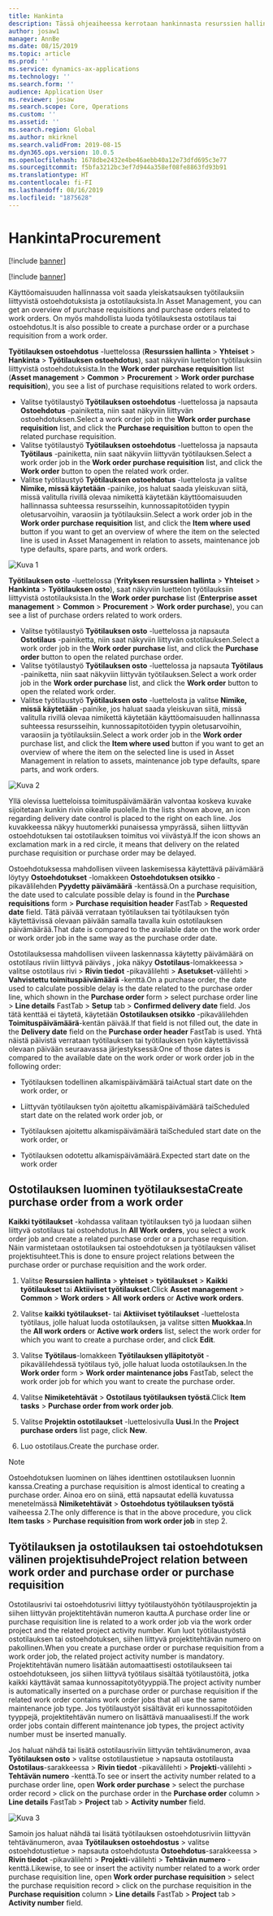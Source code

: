 ```yaml
---
title: Hankinta
description: Tässä ohjeaiheessa kerrotaan hankinnasta resurssien hallinnassa.
author: josaw1
manager: AnnBe
ms.date: 08/15/2019
ms.topic: article
ms.prod: ''
ms.service: dynamics-ax-applications
ms.technology: ''
ms.search.form: ''
audience: Application User
ms.reviewer: josaw
ms.search.scope: Core, Operations
ms.custom: ''
ms.assetid: ''
ms.search.region: Global
ms.author: mkirknel
ms.search.validFrom: 2019-08-15
ms.dyn365.ops.version: 10.0.5
ms.openlocfilehash: 1678dbe2432e4be46aebb40a12e73dfd695c3e77
ms.sourcegitcommit: f5bfa3212bc3ef7d944a358ef08fe8863fd93b91
ms.translationtype: HT
ms.contentlocale: fi-FI
ms.lasthandoff: 08/16/2019
ms.locfileid: "1875628"
---
```

# <a name="procurement"></a><span data-ttu-id="7309e-103">Hankinta</span><span class="sxs-lookup"><span data-stu-id="7309e-103">Procurement</span></span>


[!include [banner](../../includes/banner.md)]

[!include [banner](../../includes/preview-banner.md)]

<span data-ttu-id="7309e-104">Käyttöomaisuuden hallinnassa voit saada yleiskatsauksen työtilauksiin liittyvistä ostoehdotuksista ja ostotilauksista.</span><span class="sxs-lookup"><span data-stu-id="7309e-104">In Asset Management, you can get an overview of purchase requisitions and purchase orders related to work orders.</span></span> <span data-ttu-id="7309e-105">On myös mahdollista luoda työtilauksesta ostotilaus tai ostoehdotus.</span><span class="sxs-lookup"><span data-stu-id="7309e-105">It is also possible to create a purchase order or a purchase requisition from a work order.</span></span>

<span data-ttu-id="7309e-106">**Työtilauksen ostoehdotus** -luettelossa (**Resurssien hallinta** > **Yhteiset** > **Hankinta** > **Työtilauksen ostoehdotus**), saat näkyviin luettelon työtilauksiin liittyvistä ostoehdotuksista.</span><span class="sxs-lookup"><span data-stu-id="7309e-106">In the **Work order purchase requisition** list (**Asset management** > **Common** > **Procurement** > **Work order purchase requisition**), you see a list of purchase requisitions related to work orders.</span></span>

- <span data-ttu-id="7309e-107">Valitse työtilaustyö **Työtilauksen ostoehdotus** -luettelossa ja napsauta **Ostoehdotus** -painiketta, niin saat näkyviin liittyvän ostoehdotuksen.</span><span class="sxs-lookup"><span data-stu-id="7309e-107">Select a work order job in the **Work order purchase requisition** list, and click the **Purchase requisition** button to open the related purchase requisition.</span></span>  
- <span data-ttu-id="7309e-108">Valitse työtilaustyö **Työtilauksen ostoehdotus** -luettelossa ja napsauta **Työtilaus** -painiketta, niin saat näkyviin liittyvän työtilauksen.</span><span class="sxs-lookup"><span data-stu-id="7309e-108">Select a work order job in the **Work order purchase requisition** list, and click the **Work order** button to open the related work order.</span></span>  
- <span data-ttu-id="7309e-109">Valitse työtilaustyö **Työtilauksen ostoehdotus** -luettelosta ja valitse **Nimike, missä käytetään** -painike, jos haluat saada yleiskuvan siitä, missä valitulla rivillä olevaa nimikettä käytetään käyttöomaisuuden hallinnassa suhteessa resursseihin, kunnossapitotöiden tyypin oletusarvoihin, varaosiin ja työtilauksiin.</span><span class="sxs-lookup"><span data-stu-id="7309e-109">Select a work order job in the **Work order purchase requisition** list, and click the **Item where used** button if you want to get an overview of where the item on the selected line is used in Asset Management in relation to assets, maintenance job type defaults, spare parts, and work orders.</span></span> 

![Kuva 1](media/08-work-orders.png)


<span data-ttu-id="7309e-111">**Työtilauksen osto** -luettelossa (**Yrityksen resurssien hallinta** > **Yhteiset** > **Hankinta** > **Työtilauksen osto**), saat näkyviin luettelon työtilauksiin liittyvistä ostotilauksista.</span><span class="sxs-lookup"><span data-stu-id="7309e-111">In the **Work order purchase** list (**Enterprise asset management** > **Common** > **Procurement** > **Work order purchase**), you can see a list of purchase orders related to work orders.</span></span>

- <span data-ttu-id="7309e-112">Valitse työtilaustyö **Työtilauksen osto** -luettelossa ja napsauta **Ostotilaus** -painiketta, niin saat näkyviin liittyvän ostotilauksen.</span><span class="sxs-lookup"><span data-stu-id="7309e-112">Select a work order job in the **Work order purchase** list, and click the **Purchase order** button to open the related purchase order.</span></span>  
- <span data-ttu-id="7309e-113">Valitse työtilaustyö **Työtilauksen osto** -luettelossa ja napsauta **Työtilaus** -painiketta, niin saat näkyviin liittyvän työtilauksen.</span><span class="sxs-lookup"><span data-stu-id="7309e-113">Select a work order job in the **Work order purchase** list, and click the **Work order** button to open the related work order.</span></span>  
- <span data-ttu-id="7309e-114">Valitse työtilaustyö **Työtilauksen osto** -luettelosta ja valitse **Nimike, missä käytetään** -painike, jos haluat saada yleiskuvan siitä, missä valitulla rivillä olevaa nimikettä käytetään käyttöomaisuuden hallinnassa suhteessa resursseihin, kunnossapitotöiden tyypin oletusarvoihin, varaosiin ja työtilauksiin.</span><span class="sxs-lookup"><span data-stu-id="7309e-114">Select a work order job in the **Work order** purchase list, and click the **Item where used** button if you want to get an overview of where the item on the selected line is used in Asset Management in relation to assets, maintenance job type defaults, spare parts, and work orders.</span></span> 

![Kuva 2](media/09-work-orders.png)


<span data-ttu-id="7309e-116">Yllä olevissa luetteloissa toimituspäivämäärän valvontaa koskeva kuvake sijoitetaan kunkin rivin oikealle puolelle.</span><span class="sxs-lookup"><span data-stu-id="7309e-116">In the lists shown above, an icon regarding delivery date control is placed to the right on each line.</span></span> <span data-ttu-id="7309e-117">Jos kuvakkeessa näkyy huutomerkki punaisessa ympyrässä, siihen liittyvän ostoehdotuksen tai ostotilauksen toimitus voi viivästyä.</span><span class="sxs-lookup"><span data-stu-id="7309e-117">If the icon shows an exclamation mark in a red circle, it means that delivery on the related purchase requisition or purchase order may be delayed.</span></span>

<span data-ttu-id="7309e-118">Ostoehdotuksessa mahdollisen viiveen laskemisessa käytettävä päivämäärä löytyy **Ostoehdotukset** -lomakkeen **Ostoehdotuksen otsikko** -pikavälilehden **Pyydetty päivämäärä** -kentässä.</span><span class="sxs-lookup"><span data-stu-id="7309e-118">On a purchase requisition, the date used to calculate possible delay is found in the **Purchase requisitions** form > **Purchase requisition header** FastTab > **Requested date** field.</span></span> <span data-ttu-id="7309e-119">Tätä päivää verrataan työtilauksen tai työtilauksen työn käytettävissä olevaan päivään samalla tavalla kuin ostotilauksen päivämäärää.</span><span class="sxs-lookup"><span data-stu-id="7309e-119">That date is compared to the available date on the work order or work order job in the same way as the purchase order date.</span></span>

<span data-ttu-id="7309e-120">Ostotilauksessa mahdollisen viiveen laskennassa käytetty päivämäärä on ostotilaus riviin liittyvä päiväys , joka näkyy **Ostotilaus**-lomakkeessa > valitse ostotilaus rivi > **Rivin tiedot** -pikavälilehti > **Asetukset**-välilehti > **Vahvistettu toimituspäivämäärä** -kenttä.</span><span class="sxs-lookup"><span data-stu-id="7309e-120">On a purchase order, the date used to calculate possible delay is the date related to the purchase order line, which shown in the **Purchase order** form > select purchase order line > **Line details** FastTab > **Setup** tab > **Confirmed delivery date** field.</span></span> <span data-ttu-id="7309e-121">Jos tätä kenttää ei täytetä, käytetään **Ostotilauksen otsikko** -pikavälilehden **Toimituspäivämäärä**-kentän päivää.</span><span class="sxs-lookup"><span data-stu-id="7309e-121">If that field is not filled out, the date in the **Delivery date** field on the **Purchase order header** FastTab is used.</span></span> <span data-ttu-id="7309e-122">Yhtä näistä päivistä verrataan työtilauksen tai työtilauksen työn käytettävissä olevaan päivään seuraavassa järjestyksessä:</span><span class="sxs-lookup"><span data-stu-id="7309e-122">One of those dates is compared to the available date on the work order or work order job in the following order:</span></span>

- <span data-ttu-id="7309e-123">Työtilauksen todellinen alkamispäivämäärä tai</span><span class="sxs-lookup"><span data-stu-id="7309e-123">Actual start date on the work order, or</span></span>  

- <span data-ttu-id="7309e-124">Liittyvän työtilauksen työn ajoitettu alkamispäivämäärä tai</span><span class="sxs-lookup"><span data-stu-id="7309e-124">Scheduled start date on the related work order job, or</span></span>  

- <span data-ttu-id="7309e-125">Työtilauksen ajoitettu alkamispäivämäärä tai</span><span class="sxs-lookup"><span data-stu-id="7309e-125">Scheduled start date on the work order, or</span></span>  

- <span data-ttu-id="7309e-126">Työtilauksen odotettu alkamispäivämäärä.</span><span class="sxs-lookup"><span data-stu-id="7309e-126">Expected start date on the work order</span></span>  


## <a name="create-purchase-order-from-a-work-order"></a><span data-ttu-id="7309e-127">Ostotilauksen luominen työtilauksesta</span><span class="sxs-lookup"><span data-stu-id="7309e-127">Create purchase order from a work order</span></span>

<span data-ttu-id="7309e-128">**Kaikki työtilaukset** -kohdassa valitaan työtilauksen työ ja luodaan siihen liittyvä ostotilaus tai ostoehdotus.</span><span class="sxs-lookup"><span data-stu-id="7309e-128">In **All Work orders**, you select a work order job and create a related purchase order or a purchase requisition.</span></span> <span data-ttu-id="7309e-129">Näin varmistetaan ostotilauksen tai ostoehdotuksen ja työtilauksen väliset projektisuhteet.</span><span class="sxs-lookup"><span data-stu-id="7309e-129">This is done to ensure project relations between the purchase order or purchase requisition and the work order.</span></span>

1. <span data-ttu-id="7309e-130">Valitse **Resurssien hallinta** >  **yhteiset** >  **työtilaukset** >  **Kaikki työtilaukset** tai **Aktiiviset työtilaukset**.</span><span class="sxs-lookup"><span data-stu-id="7309e-130">Click **Asset management** > **Common** > **Work orders** > **All work orders** or **Active work orders**.</span></span>

2. <span data-ttu-id="7309e-131">Valitse **kaikki työtilaukset**- tai **Aktiiviset työtilaukset** -luettelosta työtilaus, jolle haluat luoda ostotilauksen, ja valitse sitten **Muokkaa.**</span><span class="sxs-lookup"><span data-stu-id="7309e-131">In the **All work orders** or **Active work orders** list, select the work order for which you want to create a purchase order, and click **Edit**.</span></span>

3. <span data-ttu-id="7309e-132">Valitse **Työtilaus**-lomakkeen **Työtilauksen ylläpitotyöt** -pikavälilehdessä työtilaus työ, jolle haluat luoda ostotilauksen.</span><span class="sxs-lookup"><span data-stu-id="7309e-132">In the **Work order** form > **Work order maintenance jobs** FastTab, select the work order job for which you want to create the purchase order.</span></span>

4. <span data-ttu-id="7309e-133">Valitse **Nimiketehtävät** > **Ostotilaus työtilauksen työstä**.</span><span class="sxs-lookup"><span data-stu-id="7309e-133">Click **Item tasks** > **Purchase order from work order job**.</span></span>

5. <span data-ttu-id="7309e-134">Valitse **Projektin ostotilaukset** -luettelosivulla **Uusi**.</span><span class="sxs-lookup"><span data-stu-id="7309e-134">In the **Project purchase orders** list page, click **New**.</span></span>

6. <span data-ttu-id="7309e-135">Luo ostotilaus.</span><span class="sxs-lookup"><span data-stu-id="7309e-135">Create the purchase order.</span></span>

>[!NOTE]
><span data-ttu-id="7309e-136">Ostoehdotuksen luominen on lähes identtinen ostotilauksen luonnin kanssa.</span><span class="sxs-lookup"><span data-stu-id="7309e-136">Creating a purchase requisition is almost identical to creating a purchase order.</span></span> <span data-ttu-id="7309e-137">Ainoa ero on siinä, että napsautat edellä kuvatussa menetelmässä **Nimiketehtävät** > **Ostoehdotus työtilauksen työstä** vaiheessa 2.</span><span class="sxs-lookup"><span data-stu-id="7309e-137">The only difference is that in the above procedure, you click **Item tasks** > **Purchase requisition from work order job** in step 2.</span></span>

## <a name="project-relation-between-work-order-and-purchase-order-or-purchase-requisition"></a><span data-ttu-id="7309e-138">Työtilauksen ja ostotilauksen tai ostoehdotuksen välinen projektisuhde</span><span class="sxs-lookup"><span data-stu-id="7309e-138">Project relation between work order and purchase order or purchase requisition</span></span>

<span data-ttu-id="7309e-139">Ostotilausrivi tai ostoehdotusrivi liittyy työtilaustyöhön työtilausprojektin ja siihen liittyvän projektitehtävän numeron kautta.</span><span class="sxs-lookup"><span data-stu-id="7309e-139">A purchase order line or purchase requisition line is related to a work order job via the work order project and the related project activity number.</span></span> <span data-ttu-id="7309e-140">Kun luot työtilaustyöstä ostotilauksen tai ostoehdotuksen, siihen liittyvä projektitehtävän numero on pakollinen.</span><span class="sxs-lookup"><span data-stu-id="7309e-140">When you create a purchase order or purchase requisition from a work order job, the related project activity number is mandatory.</span></span> <span data-ttu-id="7309e-141">Projektitehtävän numero lisätään automaattisesti ostotilaukseen tai ostoehdotukseen, jos siihen liittyvä työtilaus sisältää työtilaustöitä, jotka kaikki käyttävät samaa kunnossapitotyötyyppiä.</span><span class="sxs-lookup"><span data-stu-id="7309e-141">The project activity number is automatically inserted on a purchase order or purchase requisition if the related work order contains work order jobs that all use the same maintenance job type.</span></span> <span data-ttu-id="7309e-142">Jos työtilaustyöt sisältävät eri kunnossapitotöiden tyyppejä, projektitehtävän numero on lisättävä manuaalisesti.</span><span class="sxs-lookup"><span data-stu-id="7309e-142">If the work order jobs contain different maintenance job types, the project activity number must be inserted manually.</span></span>

<span data-ttu-id="7309e-143">Jos haluat nähdä tai lisätä ostotilausriviin liittyvän tehtävänumeron, avaa **Työtilauksen osto** > valitse ostotilaustietue > napsauta ostotilausta **Ostotilaus**-sarakkeessa > **Rivin tiedot** -pikavälilehti > **Projekti**-välilehti > **Tehtävän numero** -kenttä.</span><span class="sxs-lookup"><span data-stu-id="7309e-143">To see or insert the activity number related to a purchase order line, open **Work order purchase** > select the purchase order record > click on the purchase order in the **Purchase order** column > **Line details** FastTab > **Project** tab > **Activity number** field.</span></span>


![Kuva 3](media/10-work-orders.png)


<span data-ttu-id="7309e-145">Samoin jos haluat nähdä tai lisätä työtilauksen ostoehdotusriviin liittyvän tehtävänumeron, avaa **Työtilauksen ostoehdostus** > valitse ostoehdotustietue > napsauta ostoehdotusta **Ostoehdotus**-sarakkeessa > **Rivin tiedot** -pikavälilehti > **Projekti**-välilehti > **Tehtävän numero** -kenttä.</span><span class="sxs-lookup"><span data-stu-id="7309e-145">Likewise, to see or insert the activity number related to a work order purchase requisition line, open **Work order purchase requisition** > select the purchase requisition record > click on the purchase requisition in the **Purchase requisition** column > **Line details** FastTab > **Project** tab > **Activity number** field.</span></span>

